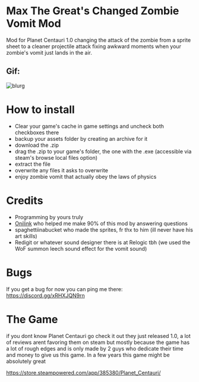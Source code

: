 # Max The Great's Changed Zombie Vomit Mod
Mod for Planet Centauri 1.0 changing the attack of the zombie from a sprite sheet to a cleaner projectile attack fixing awkward moments when your zombie's vomit just lands in the air. 

## Gif:
![blurg](https://github.com/user-attachments/assets/23ef73e0-703e-4fed-b50c-e5f6d4a1d2e9)

# How to install 
- Clear your game's cache in game settings and uncheck both checkboxes there
- backup your assets folder by creating an archive for it
- download the .zip
- drag the .zip to your game's folder, the one with the .exe (accessible via steam's browse local files option)
- extract the file
- overwrite any files it asks to overwrite
- enjoy zombie vomit that actually obey the laws of physics

# Credits
- Programming by yours truly 
- [Onilink](http://ic.onidev.fr/en/index.html) who helped me make 90% of this mod by answering questions
- spaghettiinabucket who made the sprites, fr thx to him (ill never have his art skills)
- Redigit or whatever sound designer there is at Relogic tbh (we used the WoF summon leech sound effect for the vomit sound)

# Bugs
If you get a bug for now you can ping me there: https://discord.gg/xRHXJQN9rn

# The Game
if you dont know Planet Centauri go check it out they just released 1.0, a lot of reviews arent favoring them on steam but mostly because the game has a lot of rough edges and is only made by 2 guys who dedicate their time and money to give us this game. In a few years this game might be absolutely great 

https://store.steampowered.com/app/385380/Planet_Centauri/
